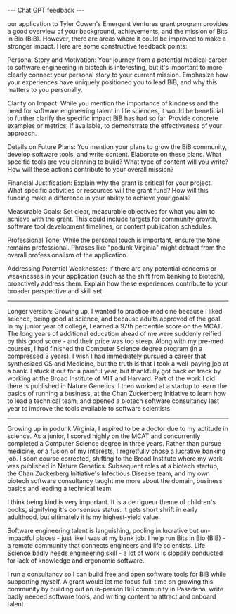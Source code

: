--- Chat GPT feedback ---

our application to Tyler Cowen's Emergent Ventures grant program provides a good overview of your background, achievements, and the mission of Bits in Bio (BiB). However, there are areas where it could be improved to make a stronger impact. Here are some constructive feedback points:

Personal Story and Motivation: Your journey from a potential medical career to software engineering in biotech is interesting, but it's important to more clearly connect your personal story to your current mission. Emphasize how your experiences have uniquely positioned you to lead BiB, and why this matters to you personally.

Clarity on Impact: While you mention the importance of kindness and the need for software engineering talent in life sciences, it would be beneficial to further clarify the specific impact BiB has had so far. Provide concrete examples or metrics, if available, to demonstrate the effectiveness of your approach.

Details on Future Plans: You mention your plans to grow the BiB community, develop software tools, and write content. Elaborate on these plans. What specific tools are you planning to build? What type of content will you write? How will these actions contribute to your overall mission?

Financial Justification: Explain why the grant is critical for your project. What specific activities or resources will the grant fund? How will this funding make a difference in your ability to achieve your goals?

Measurable Goals: Set clear, measurable objectives for what you aim to achieve with the grant. This could include targets for community growth, software tool development timelines, or content publication schedules.

Professional Tone: While the personal touch is important, ensure the tone remains professional. Phrases like "podunk Virginia" might detract from the overall professionalism of the application.

Addressing Potential Weaknesses: If there are any potential concerns or weaknesses in your application (such as the shift from banking to biotech), proactively address them. Explain how these experiences contribute to your broader perspective and skill set.

---

Longer version:
Growing up, I wanted to practice medicine because I liked science, being good at science, and because adults approved of the goal. In my junior year of college, I earned a 97th percentile score on the MCAT. The long years of additional education ahead of me were suddenly reified by this good score - and their price was too steep. Along with my pre-med courses, I had finished the Computer Science degree program (in a compressed 3 years). I wish I had immediately pursued a career that synthesized CS and Medicine, but the truth is that I took a well-paying job at a bank. I stuck it out for a painful year, but thankfully got back on track by working at the Broad Institute of MIT and Harvard. Part of the work I did there is published in Nature Genetics. I then worked at a startup to learn the basics of running a business, at the Chan Zuckerberg Initiative to learn how to lead a technical team, and opened a biotech software consultancy last year to improve the tools available to software scientists.

---

Growing up in podunk Virginia, I aspired to be a doctor due to my aptitude in science. As a junior, I scored highly on the MCAT and concurrently completed a Computer Science degree in three years. Rather than pursue medicine, or a fusion of my interests, I regretfully chose a lucrative banking job. I soon course corrected, shifting to the Broad Institute where my work was published in Nature Genetics. Subsequent roles at a biotech startup, the Chan Zuckerberg Initiative's Infectious Disease team, and my own biotech software consultancy taught me more about the domain, business basics and leading a technical team.

I think being kind is very important. It is a de rigueur theme of children's books, signifying it's consensus status. It gets short shrift in early adulthood, but ultimately it is my highest-yield value.

Software engineering talent is languishing, pooling in lucrative but un-impactful places - just like I was at my bank job. I help run Bits in Bio (BiB) - a remote community that connects engineers and life scientists. Life Science badly needs engineering skill - a lot of work is sloppily conducted for lack of knowledge and ergonomic software.

I run a consultancy so I can build free and open software tools for BiB while supporting myself. A grant would let me focus full-time on growing this community by building out an in-person BiB community in Pasadena, write badly needed software tools, and writing content to attract and onboard talent.
